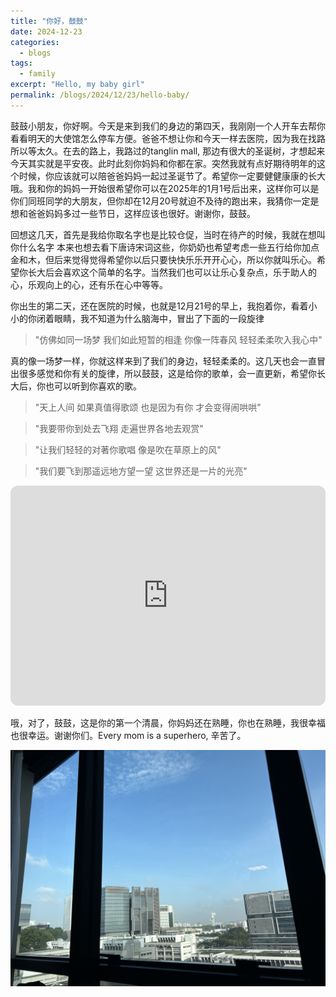 ```yaml
---
title: "你好，鼓鼓"
date: 2024-12-23
categories:
  - blogs
tags:
  - family
excerpt: "Hello, my baby girl"
permalink: /blogs/2024/12/23/hello-baby/
---
```


鼓鼓小朋友，你好啊。今天是来到我们的身边的第四天，我刚刚一个人开车去帮你看看明天的大使馆怎么停车方便。爸爸不想让你和今天一样去医院，因为我在找路所以等太久。在去的路上，我路过的tanglin mall, 那边有很大的圣诞树，才想起来今天其实就是平安夜。此时此刻你妈妈和你都在家。突然我就有点好期待明年的这个时候，你应该就可以陪爸爸妈妈一起过圣诞节了。希望你一定要健健康康的长大哦。我和你的妈妈一开始很希望你可以在2025年的1月1号后出来，这样你可以是你们同班同学的大朋友，但你却在12月20号就迫不及待的跑出来，我猜你一定是想和爸爸妈妈多过一些节日，这样应该也很好。谢谢你，鼓鼓。

回想这几天，首先是我给你取名字也是比较仓促，当时在待产的时候，我就在想叫你什么名字 本来也想去看下唐诗宋词这些，你奶奶也希望考虑一些五行给你加点金和木，但后来觉得觉得希望你以后只要快快乐乐开开心心，所以你就叫乐心。希望你长大后会喜欢这个简单的名字。当然我们也可以让乐心复杂点，乐于助人的心，乐观向上的心，还有乐在心中等等。

你出生的第二天，还在医院的时候，也就是12月21号的早上，我抱着你，看着小小的你闭着眼睛，我不知道为什么脑海中，冒出了下面的一段旋律
> "仿佛如同一场梦 我们如此短暂的相逢 你像一阵春风 轻轻柔柔吹入我心中"

真的像一场梦一样，你就这样来到了我们的身边，轻轻柔柔的。这几天也会一直冒出很多感觉和你有关的旋律，所以鼓鼓，这是给你的歌单，会一直更新，希望你长大后，你也可以听到你喜欢的歌。

> "天上人间 如果真值得歌颂 也是因为有你 才会变得闹哄哄"

> "我要带你到处去飞翔 走遍世界各地去观赏"

> "让我们轻轻的对著你歌唱 像是吹在草原上的风"

> "我们要飞到那遥远地方望一望 这世界还是一片的光亮"

<iframe style="border-radius:12px" src="https://open.spotify.com/embed/playlist/6bi84WBe89RMQvABJFjYaC?utm_source=generator" width="100%" height="352" frameBorder="0" allowfullscreen="" allow="autoplay; clipboard-write; encrypted-media; fullscreen; picture-in-picture" loading="lazy"></iframe>

哦，对了，鼓鼓，这是你的第一个清晨，你妈妈还在熟睡，你也在熟睡，我很幸福也很幸运。谢谢你们。Every mom is a superhero, 辛苦了。

<img src="/assets/images/blogs/lexi_firstmorning.jpg" alt="Highlight moment" width="600"/>



